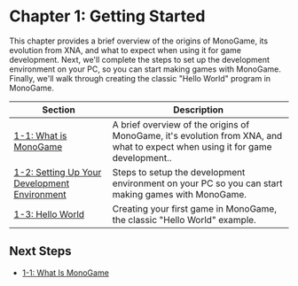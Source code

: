 # Chapter 1: Getting Started

⁤This chapter provides a brief overview of the origins of MonoGame, its evolution from XNA, and what to expect when using it for game development. ⁤⁤Next, we'll complete the steps to set up the development environment on your PC, so you can start making games with MonoGame. ⁤⁤Finally, we'll walk through creating the classic "Hello World" program in MonoGame.

| Section | Description |
|---|---|
| [1-1: What is MonoGame](./01-01-what-is-monogame.md) | A brief overview of the origins of MonoGame, it's evolution from XNA, and what to expect when using it for game development.. |
| [1-2: Setting Up Your Development Environment](./01-02-setting-up-your-development-environment.md) | Steps to setup the development environment on your PC so you can start making games with MonoGame. |
| [1-3: Hello World](./01-03-hello-world.md) | Creating your first game in MonoGame, the classic "Hello World" example. |

## Next Steps
- [1-1: What Is MonoGame](./01-01-what-is-monogame.md)
